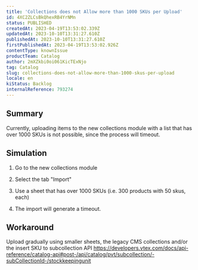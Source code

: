 ```yaml
---
title: 'Collections does not Allow more than 1000 SKUs per Upload'
id: 4XC2ZLCsBkQhexRB4YrNMn
status: PUBLISHED
createdAt: 2023-04-19T13:53:02.339Z
updatedAt: 2023-10-10T13:31:27.610Z
publishedAt: 2023-10-10T13:31:27.610Z
firstPublishedAt: 2023-04-19T13:53:02.926Z
contentType: knownIssue
productTeam: Catalog
author: 2mXZkbi0oi061KicTExNjo
tag: Catalog
slug: collections-does-not-allow-more-than-1000-skus-per-upload
locale: en
kiStatus: Backlog
internalReference: 793274
---
```


## Summary


Currently, uploading items to the new collections module with a list that has over 1000 SKUs is not possible, since the process will timeout.




##

## Simulation



1. Go to the new collections module

2. Select the tab "Import"

3. Use a sheet that has over 1000 SKUs (i.e. 300 products with 50 skus, each)

4. The import will generate a timeout.



##

## Workaround


Upload gradually using smaller sheets, the legacy CMS collections and/or the insert SKU to subcollection API https://developers.vtex.com/docs/api-reference/catalog-api#post-/api/catalog/pvt/subcollection/-subCollectionId-/stockkeepingunit





